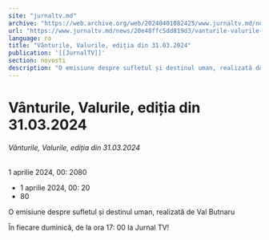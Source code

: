 ```yaml
---
site: "jurnaltv.md"
archive: "https://web.archive.org/web/20240401082425/www.jurnaltv.md/news/20e48ffc5dd819d3/vanturile-valurile-editia-din-31-03-2024.html"
url: "https://www.jurnaltv.md/news/20e48ffc5dd819d3/vanturile-valurile-editia-din-31-03-2024.html"
language: ro
title: "Vânturile, Valurile, ediția din 31.03.2024"
publication: '[[JurnalTV]]'
section: novosti
description: "O emisiune despre sufletul și destinul uman, realizată de Val Butnaru"
---
```


# Vânturile, Valurile, ediția din 31.03.2024

###### Vânturile, Valurile, ediția din 31.03.2024

1 aprilie 2024, 00: 2080

- 1 aprilie 2024, 00: 20
- 80

O emisiune despre sufletul și destinul uman, realizată de Val Butnaru

În fiecare duminică, de la ora 17: 00 la Jurnal TV!